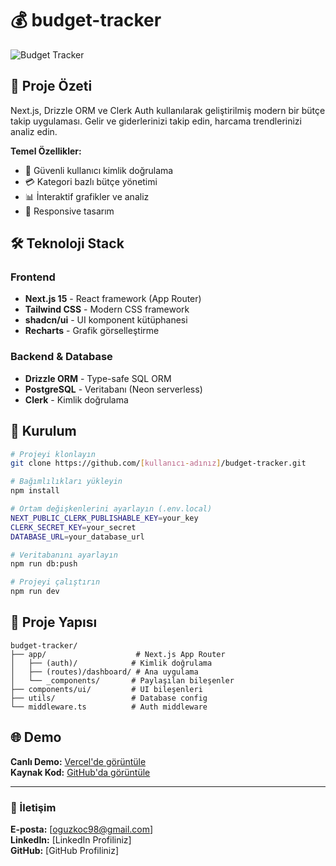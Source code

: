 # 💰 budget-tracker

![Budget Tracker](https://via.placeholder.com/800x400/3B82F6/FFFFFF?text=Cebimden+Budget+Tracker)

## 🎯 Proje Özeti

Next.js, Drizzle ORM ve Clerk Auth kullanılarak geliştirilmiş modern bir bütçe takip uygulaması. Gelir ve giderlerinizi takip edin, harcama trendlerinizi analiz edin.

**Temel Özellikler:**

- 🔐 Güvenli kullanıcı kimlik doğrulama
- 💳 Kategori bazlı bütçe yönetimi
- 📊 İnteraktif grafikler ve analiz
- 📱 Responsive tasarım

## 🛠️ Teknoloji Stack

### Frontend

- **Next.js 15** - React framework (App Router)
- **Tailwind CSS** - Modern CSS framework
- **shadcn/ui** - UI komponent kütüphanesi
- **Recharts** - Grafik görselleştirme

### Backend & Database

- **Drizzle ORM** - Type-safe SQL ORM
- **PostgreSQL** - Veritabanı (Neon serverless)
- **Clerk** - Kimlik doğrulama

## 🚀 Kurulum

```bash
# Projeyi klonlayın
git clone https://github.com/[kullanıcı-adınız]/budget-tracker.git

# Bağımlılıkları yükleyin
npm install

# Ortam değişkenlerini ayarlayın (.env.local)
NEXT_PUBLIC_CLERK_PUBLISHABLE_KEY=your_key
CLERK_SECRET_KEY=your_secret
DATABASE_URL=your_database_url

# Veritabanını ayarlayın
npm run db:push

# Projeyi çalıştırın
npm run dev
```

## 📁 Proje Yapısı

```
budget-tracker/
├── app/                    # Next.js App Router
│   ├── (auth)/            # Kimlik doğrulama
│   ├── (routes)/dashboard/ # Ana uygulama
│   └── _components/       # Paylaşılan bileşenler
├── components/ui/         # UI bileşenleri
├── utils/                 # Database config
└── middleware.ts          # Auth middleware
```

## 🌐 Demo

**Canlı Demo:** [Vercel'de görüntüle](#)  
**Kaynak Kod:** [GitHub'da görüntüle](#)

---

### 📧 İletişim

**E-posta:** [oguzkoc98@gmail.com]  
**LinkedIn:** [LinkedIn Profiliniz]  
**GitHub:** [GitHub Profiliniz]

